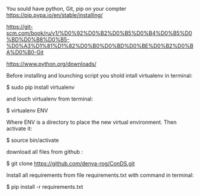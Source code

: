 

You sould have python, Git, pip on your compter https://pip.pypa.io/en/stable/installing/

https://git-scm.com/book/ru/v1/%D0%92%D0%B2%D0%B5%D0%B4%D0%B5%D0%BD%D0%B8%D0%B5-%D0%A3%D1%81%D1%82%D0%B0%D0%BD%D0%BE%D0%B2%D0%BA%D0%B0-Git

https://www.python.org/downloads/

Before installing and lounching script you shold intall virtualenv in terminal:

$ sudo pip install virtualenv

and louch virtualenv from terminal:

$ virtualenv ENV

Where ENV is a directory to place the new virtual environment. Then activate it:

$ source bin/activate

download all files from github :

$ git clone https://github.com/denya-rog/ConDS.git

Install all requirements from file requirements.txt with command in terminal:

$ pip install -r requirements.txt

